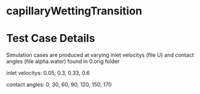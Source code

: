 # capillaryWettingTransition

# Test Case Details
Simulation cases are produced at varying inlet velocitys (file U) and contact angles (file alpha.water) found in 0.orig folder

inlet velocitys: 0.05, 0.3, 0.33, 0.6

contact angles: 0, 30, 60, 90, 120, 150, 170
